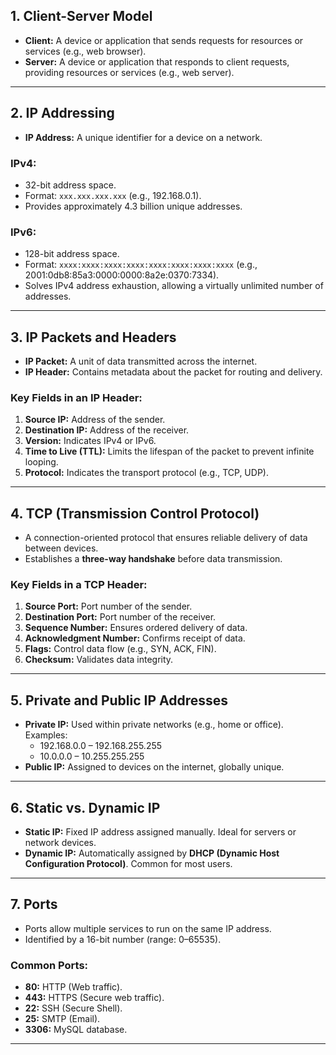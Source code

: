 ## 1. **Client-Server Model**
- **Client:** A device or application that sends requests for resources or services (e.g., web browser).
- **Server:** A device or application that responds to client requests, providing resources or services (e.g., web server).

---

## 2. **IP Addressing**
- **IP Address:** A unique identifier for a device on a network.

### **IPv4:**
- 32-bit address space.
- Format: `xxx.xxx.xxx.xxx` (e.g., 192.168.0.1).
- Provides approximately 4.3 billion unique addresses.

### **IPv6:**
- 128-bit address space.
- Format: `xxxx:xxxx:xxxx:xxxx:xxxx:xxxx:xxxx:xxxx` (e.g., 2001:0db8:85a3:0000:0000:8a2e:0370:7334).
- Solves IPv4 address exhaustion, allowing a virtually unlimited number of addresses.

---

## 3. **IP Packets and Headers**
- **IP Packet:** A unit of data transmitted across the internet.
- **IP Header:** Contains metadata about the packet for routing and delivery.

### Key Fields in an IP Header:
1. **Source IP:** Address of the sender.
2. **Destination IP:** Address of the receiver.
3. **Version:** Indicates IPv4 or IPv6.
4. **Time to Live (TTL):** Limits the lifespan of the packet to prevent infinite looping.
5. **Protocol:** Indicates the transport protocol (e.g., TCP, UDP).

---

## 4. **TCP (Transmission Control Protocol)**
- A connection-oriented protocol that ensures reliable delivery of data between devices.
- Establishes a **three-way handshake** before data transmission.

### Key Fields in a TCP Header:
1. **Source Port:** Port number of the sender.
2. **Destination Port:** Port number of the receiver.
3. **Sequence Number:** Ensures ordered delivery of data.
4. **Acknowledgment Number:** Confirms receipt of data.
5. **Flags:** Control data flow (e.g., SYN, ACK, FIN).
6. **Checksum:** Validates data integrity.

---

## 5. **Private and Public IP Addresses**
- **Private IP:** Used within private networks (e.g., home or office). Examples:
  - 192.168.0.0 – 192.168.255.255
  - 10.0.0.0 – 10.255.255.255
- **Public IP:** Assigned to devices on the internet, globally unique.

---

## 6. **Static vs. Dynamic IP**
- **Static IP:** Fixed IP address assigned manually. Ideal for servers or network devices.
- **Dynamic IP:** Automatically assigned by **DHCP (Dynamic Host Configuration Protocol)**. Common for most users.

---

## 7. **Ports**
- Ports allow multiple services to run on the same IP address.
- Identified by a 16-bit number (range: 0–65535).

### Common Ports:
- **80:** HTTP (Web traffic).
- **443:** HTTPS (Secure web traffic).
- **22:** SSH (Secure Shell).
- **25:** SMTP (Email).
- **3306:** MySQL database.

---

